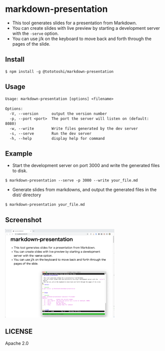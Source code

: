 # markdown-presentation

- This tool generates slides for a presentation from Markdown.
- You can create slides with live preview by starting a development server with the `-serve` option.
- You can use j/k on the keyboard to move back and forth through the pages of the slide.

## Install

```console
$ npm install -g @tototoshi/markdown-presentation
```

## Usage

```console
Usage: markdown-presentation [options] <filename>

Options:
  -V, --version      output the version number
  -p, --port <port>  The port the server will listen on (default: 8080)
  -w, --write        Write files generated by the dev server
  -s, --serve        Run the dev server
  -h, --help         display help for command
```

## Example

- Start the development server on port 3000 and write the generated files to disk.

```console
$ markdown-presentation --serve -p 3000 --write your_file.md
```

- Generate slides from markdowns, and output the generated files in the dist/ directory

```console
$ markdown-presentation your_file.md
```

## Screenshot

<img width="70%" src="assets/screenshot.png">

## LICENSE

Apache 2.0
